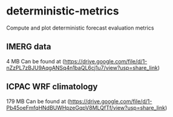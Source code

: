 # deterministic-metrics
Compute and plot deterministic forecast evaluation metrics

## IMERG data
4 MB
Can be found at (https://drive.google.com/file/d/1-nZzPL7zBJU9AqgANSq4n1baQL6cj1u7/view?usp=share_link)

## ICPAC WRF climatology
179 MB
Can be found at (https://drive.google.com/file/d/1-Pb45oeFmfqHNdBUWHpzeGqpV8MLQfTf/view?usp=share_link)
